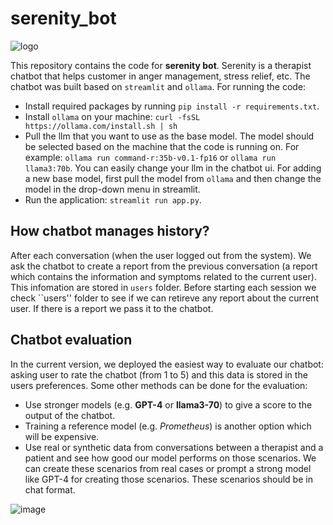 # serenity_bot

![logo](https://github.com/naserahmadi/serenity_bot/assets/45039751/dcedf8fb-b072-4267-9087-4801ba9d0822)

This repository contains the code for **serenity bot**. Serenity is a therapist chatbot that helps customer in anger management, stress relief, etc. 
The chatbot was built based on ``streamlit`` and ``ollama``. 
For running the code: 
- Install required packages by running ``pip install -r requirements.txt``.
- Install ``ollama`` on your machine: ``curl -fsSL https://ollama.com/install.sh | sh``
- Pull the llm that you want to use as the base model. The model should be selected based on the machine that the code is running on. For example: ``ollama run command-r:35b-v0.1-fp16`` or ``ollama run llama3:70b``. You can easily change your llm in the chatbot ui. For adding a new base model, first pull the model from `ollama` and then change the model in the drop-down menu in streamlit.  
- Run the application: ``streamlit run app.py``.
  
## How chatbot manages history?
After each conversation (when the user logged out from the system). We ask the chatbot to create a report from the previous conversation (a report which contains the information and symptoms related to the current user). This infomation are stored in ``users`` folder. 
Before starting each session we check ``users'' folder to see if we can retireve any report about the current user. If there is a report we pass it to the chatbot. 

## Chatbot evaluation
In the current version, we deployed the easiest way to evaluate our chatbot: asking user to rate the chatbot (from 1 to 5) and this data is stored in the users preferences.
Some other methods can be done for the evaluation:
- Use stronger models (e.g. **GPT-4** or **llama3-70**) to give a score to the output of the chatbot.
- Training a reference model (e.g. *Prometheus*) is another option which will be expensive.
- Use real or synthetic data from conversations between a therapist and a patient and see how good our model performs on those scenarios. We can create these scenarios from real cases or prompt a strong model like GPT-4 for creating those scenarios. These scenarios should be in chat format.  

![image](https://github.com/naserahmadi/serenity_bot/assets/45039751/0eaac3eb-78e5-453a-b7eb-9742bf557c4d)
